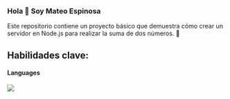 ### Hola 👋 Soy Mateo Espinosa

Este repositorio contiene un proyecto básico que demuestra cómo crear un servidor en Node.js para realizar la suma de dos números. 🚀

## Habilidades clave:

<h4> Languages </h4>
<span> 
  <img src="https://img.shields.io/badge/node.js-6DA55F?style=for-the-badge&logo=node.js&logoColor=white">
</span>
